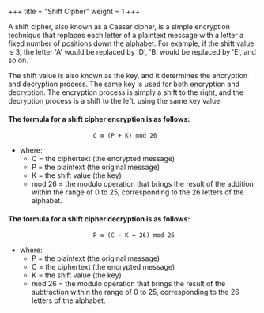 +++
title = "Shift Cipher"
weight = 1
+++

A shift cipher, also known as a Caesar cipher, is a simple encryption technique that replaces each letter of a plaintext message with a letter a fixed number of positions down the alphabet. For example, if the shift value is 3, the letter 'A' would be replaced by 'D', 'B' would be replaced by 'E', and so on.

The shift value is also known as the key, and it determines the encryption and decryption process. The same key is used for both encryption and decryption. The encryption process is simply a shift to the right, and the decryption process is a shift to the left, using the same key value.



#### The formula for a shift cipher encryption is as follows:
                            C ≡ (P + K) mod 26

* where:
    * C = the ciphertext (the encrypted message)
    * P = the plaintext (the original message)
    * K = the shift value (the key)
    * mod 26 = the modulo operation that brings the result of the addition within the range of 0 to 25, corresponding to the 26 letters of the alphabet.

#### The formula for a shift cipher decryption is as follows:

                            P ≡ (C - K + 26) mod 26

* where:
    * P = the plaintext (the original message)
    * C = the ciphertext (the encrypted message)
    * K = the shift value (the key)
    * mod 26 = the modulo operation that brings the result of the subtraction within the range of 0 to 25, corresponding to the 26 letters of the alphabet.